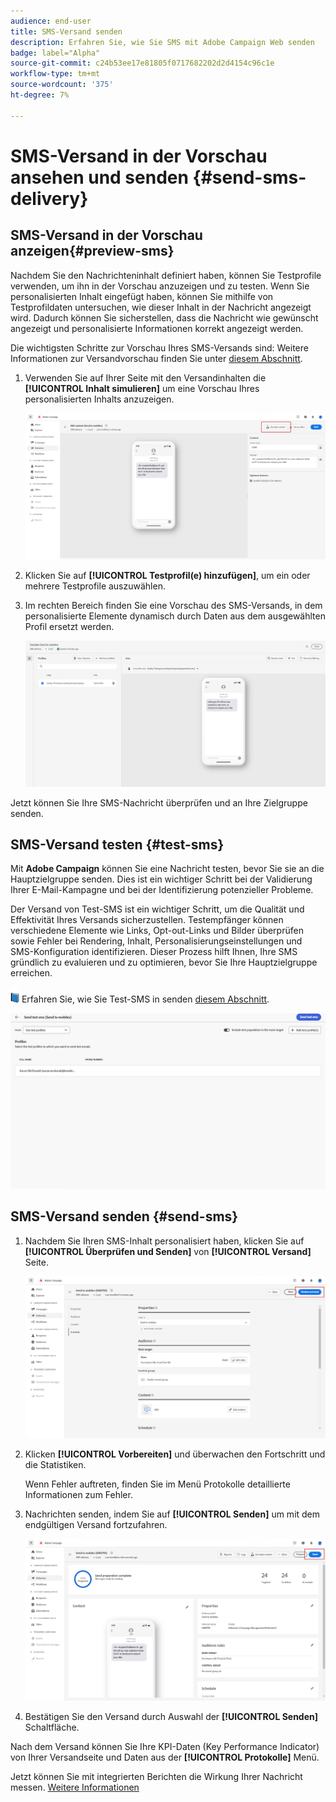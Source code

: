 ```yaml
---
audience: end-user
title: SMS-Versand senden
description: Erfahren Sie, wie Sie SMS mit Adobe Campaign Web senden
badge: label="Alpha"
source-git-commit: c24b53ee17e81805f0717682202d2d4154c96c1e
workflow-type: tm+mt
source-wordcount: '375'
ht-degree: 7%

---
```


# SMS-Versand in der Vorschau ansehen und senden {#send-sms-delivery}

## SMS-Versand in der Vorschau anzeigen{#preview-sms}

Nachdem Sie den Nachrichteninhalt definiert haben, können Sie Testprofile verwenden, um ihn in der Vorschau anzuzeigen und zu testen. Wenn Sie personalisierten Inhalt eingefügt haben, können Sie mithilfe von Testprofildaten untersuchen, wie dieser Inhalt in der Nachricht angezeigt wird. Dadurch können Sie sicherstellen, dass die Nachricht wie gewünscht angezeigt und personalisierte Informationen korrekt angezeigt werden.

Die wichtigsten Schritte zur Vorschau Ihres SMS-Versands sind: Weitere Informationen zur Versandvorschau finden Sie unter [diesem Abschnitt](../preview-test/preview-content.md).

1. Verwenden Sie auf Ihrer Seite mit den Versandinhalten die **[!UICONTROL Inhalt simulieren]** um eine Vorschau Ihres personalisierten Inhalts anzuzeigen.

   ![](assets/sms_send_1.png)

1. Klicken Sie auf **[!UICONTROL Testprofil(e) hinzufügen]**, um ein oder mehrere Testprofile auszuwählen.

   <!--
    Once your test profiles are selected, click **[!UICONTROL Select]**.
    ![](assets/sms_send_2.png)
    -->

1. Im rechten Bereich finden Sie eine Vorschau des SMS-Versands, in dem personalisierte Elemente dynamisch durch Daten aus dem ausgewählten Profil ersetzt werden.

   ![](assets/sms_send_3.png)

Jetzt können Sie Ihre SMS-Nachricht überprüfen und an Ihre Zielgruppe senden.

## SMS-Versand testen {#test-sms}

Mit **Adobe Campaign** können Sie eine Nachricht testen, bevor Sie sie an die Hauptzielgruppe senden. Dies ist ein wichtiger Schritt bei der Validierung Ihrer E-Mail-Kampagne und bei der Identifizierung potenzieller Probleme.

Der Versand von Test-SMS ist ein wichtiger Schritt, um die Qualität und Effektivität Ihres Versands sicherzustellen. Testempfänger können verschiedene Elemente wie Links, Opt-out-Links und Bilder überprüfen sowie Fehler bei Rendering, Inhalt, Personalisierungseinstellungen und SMS-Konfiguration identifizieren. Dieser Prozess hilft Ihnen, Ihre SMS gründlich zu evaluieren und zu optimieren, bevor Sie Ihre Hauptzielgruppe erreichen.

![](../assets/do-not-localize/book.png) Erfahren Sie, wie Sie Test-SMS in senden [diesem Abschnitt](../preview-test/proofs.md).

![](assets/sms_send_6.png)

## SMS-Versand senden {#send-sms}

1. Nachdem Sie Ihren SMS-Inhalt personalisiert haben, klicken Sie auf **[!UICONTROL Überprüfen und Senden]** von **[!UICONTROL Versand]** Seite.

   ![](assets/sms_send_4.png)

1. Klicken **[!UICONTROL Vorbereiten]** und überwachen den Fortschritt und die Statistiken.

   Wenn Fehler auftreten, finden Sie im Menü Protokolle detaillierte Informationen zum Fehler.

1. Nachrichten senden, indem Sie auf **[!UICONTROL Senden]** um mit dem endgültigen Versand fortzufahren.

   ![](assets/sms_send_5.png)

1. Bestätigen Sie den Versand durch Auswahl der **[!UICONTROL Senden]** Schaltfläche.

Nach dem Versand können Sie Ihre KPI-Daten (Key Performance Indicator) von Ihrer Versandseite und Daten aus der **[!UICONTROL Protokolle]** Menü.

Jetzt können Sie mit integrierten Berichten die Wirkung Ihrer Nachricht messen. [Weitere Informationen](../reporting/sms-report.md)




